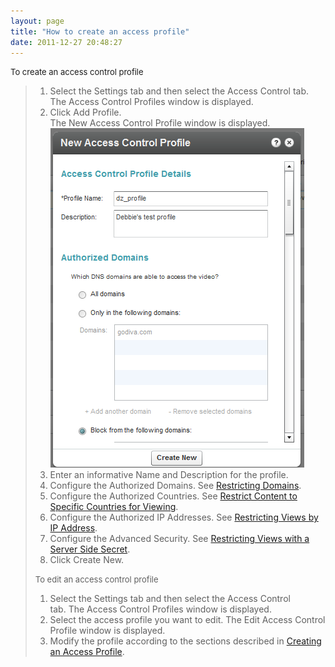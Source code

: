 ```yaml
---
layout: page
title: "How to create an access profile"
date: 2011-12-27 20:48:27
---
```


<p class="mce-procedure">
  <span style="font-size: small;"><a name="create_access_profile"></a>To create an access control profile</span>
</p>

> 1.  Select the Settings tab and then select the Access Control tab.  
>     The Access Control Profiles window is displayed.
> 2.  Click Add Profile.  
>     The New Access Control Profile window is displayed.<span style="font-size: small;"><br /><img src="../../assets/163">
> 3.  Enter an informative Name and Description for the profile.
> 4.  Configure the Authorized Domains. See <a href="http://knowledge.kaltura.com/faq/how-restrict-domains" target="_blank" title="How to restrict domains">Restricting Domains</a>.
> 5.  Configure the Authorized Countries. See <a href="http://knowledge.kaltura.com/faq/how-restrict-content-specific-countries" target="_blank" title="How to restrict countries for viewing">Restrict Content to Specific Countries for Viewing</a>.
> 6.  Configure the Authorized IP Addresses. See <a href="http://knowledge.kaltura.com/faq/how-restrict-views-ip-address" target="_blank" title="How to restrict views by IP address">Restricting Views by IP Address</a>.
> 7.  Configure the Advanced Security. See <a href="http://knowledge.kaltura.com/faq/how-restrict-views-kaltura-session" target="_blank">Restricting Views with a Server Side Secret</a>.
> 8.  Click Create New.
> 
> <p class="mce-procedure">
>   <span style="font-size: small;"><a name="edit_access_profile"></a>To edit an access control profile</span>
> </p>
> 
> 1.  Select the Settings tab and then select the Access Control tab. The Access Control Profiles window is displayed.
> 2.  Select the access profile you want to edit. The Edit Access Control Profile window is displayed.
> 3.  Modify the profile according to the sections described in <a href="http://knowledge.kaltura.com/faq/how-create-access-profile#create_access_profle" target="_blank">Creating an Access Profile</a>. 
